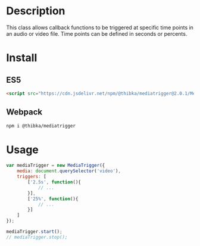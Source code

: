 # Description
This class allows callback functions to be triggered at specific time points in an audio or video file.
Time points can be defined in seconds or percents.

# Install

## ES5
```html
<script src="https://cdn.jsdelivr.net/npm/@thibka/mediatrigger@2.0.1/MediaTrigger-es5.min.js"></script>
```
## Webpack
```bash
npm i @thibka/mediatrigger
```

# Usage
```javascript
var mediaTrigger = new MediaTrigger({
    media: document.querySelector('video'), 
    triggers: [
        ['2.5s', function(){ 
            // ...
        }], 
        ['25%', function(){ 
            // ...
        }]
    ]
});

mediaTrigger.start();
// mediaTrigger.stop();
```